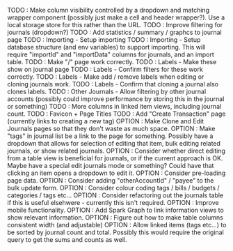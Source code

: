 TODO : Make column visibility controlled by a dropdown and matching wrapper component (possibly just make a cell and header wrapper?). Use a local storage store for this rather than the URL.
TODO : Improve filtering for journals (dropdown?)
TODO : Add statistics / summary / graphcs to journal page
TODO : Importing - Setup importing
TODO : Importing - Setup database structure (and env variables) to support importing. This will require "importId" and "importData" columns for journals, and an import table.
TODO : Make "/" page work correctly.
TODO : Labels - Make these show on journal page
TODO : Labels - Confirm filters for these work correctly.
TODO : Labels - Make add / remove labels when editing or cloning journals work.
TODO : Labels - Confirm that cloning a journal also clones labels.
TODO : Other Journals - Allow filtering by other journal accounts (possibly could improve performance by storing this in the journal or something)
TODO : More columns in linked item views, including journal count.
TODO : Favicon + Page Titles
TODO : Add "Create Transaction" page (currently links to creating a new tag)
OPTION : Make Clone and Edit Journals pages so that they don't waste as much space.
OPTION : Make "tags" in journal list be a link to the page for something. Possibly have a dropdown that allows for selection of editing that item, bulk editing related journals, or show related journals.
OPTION : Consider whether direct editing from a table view is beneficial for journals, or if the current approach is OK. Maybe have a special edit journals mode or something? Could have that clicking an item opens a dropdown to edit it.
OPTION : Consider pre-loading page data.
OPTION : Consider adding "otherAccountId" / "payee" to the bulk update form.
OPTION : Consider colour coding tags / bills / budgets / categories / tags etc...
OPTION : Consider refactoring out the journals table if this is useful elsehwere - currently this isn't required.
OPTION : Improve mobile functionality.
OPTION : Add Spark Graph to link information views to show relevant information.
OPTION : Figure out how to make table columns consistent width (and adjustable)
OPTION : Allow linked items (tags etc...) to be sorted by journal count and total. Possibly this would require the original query to get the sums and counts as well.
